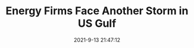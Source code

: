 ---
"title": "Energy Firms Face Another Storm in US Gulf"
"date": "2021-9-13 21:47:12"
"feed_name": "OEDIGITAL"
"feed_website": "https://www.oedigital.com/"
"feed_rss": "https://www.oedigital.com/technology/safety-security?format=feed"
"link": "https://www.oedigital.com/news/490581-energy-firms-face-another-storm-in-us-gulf"
"file": "_posts/2021-1-1-7f789d4f0c80fa3958fa89ba43b2cd213cf32d0d.md"
"accident": "0"
"drilling": "0"
"dead": "0"
"injured": "0"
---